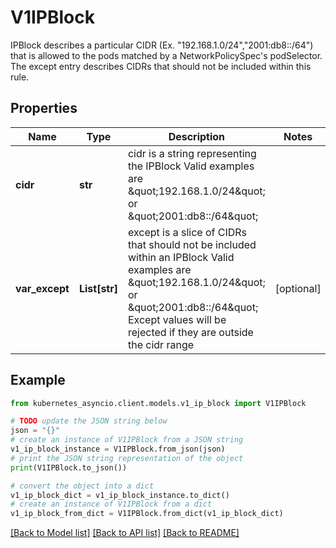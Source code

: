 # V1IPBlock

IPBlock describes a particular CIDR (Ex. \"192.168.1.0/24\",\"2001:db8::/64\") that is allowed to the pods matched by a NetworkPolicySpec's podSelector. The except entry describes CIDRs that should not be included within this rule.

## Properties

Name | Type | Description | Notes
------------ | ------------- | ------------- | -------------
**cidr** | **str** | cidr is a string representing the IPBlock Valid examples are \&quot;192.168.1.0/24\&quot; or \&quot;2001:db8::/64\&quot; | 
**var_except** | **List[str]** | except is a slice of CIDRs that should not be included within an IPBlock Valid examples are \&quot;192.168.1.0/24\&quot; or \&quot;2001:db8::/64\&quot; Except values will be rejected if they are outside the cidr range | [optional] 

## Example

```python
from kubernetes_asyncio.client.models.v1_ip_block import V1IPBlock

# TODO update the JSON string below
json = "{}"
# create an instance of V1IPBlock from a JSON string
v1_ip_block_instance = V1IPBlock.from_json(json)
# print the JSON string representation of the object
print(V1IPBlock.to_json())

# convert the object into a dict
v1_ip_block_dict = v1_ip_block_instance.to_dict()
# create an instance of V1IPBlock from a dict
v1_ip_block_from_dict = V1IPBlock.from_dict(v1_ip_block_dict)
```
[[Back to Model list]](../README.md#documentation-for-models) [[Back to API list]](../README.md#documentation-for-api-endpoints) [[Back to README]](../README.md)


